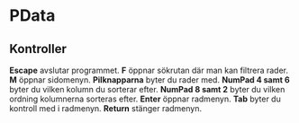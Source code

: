 # PData

## Kontroller

**Escape** avslutar programmet.
**F** öppnar sökrutan där man kan filtrera rader.
**M** öppnar sidomenyn.
**Pilknapparna** byter du rader med.
**NumPad 4 samt 6** byter du vilken kolumn du sorterar efter.
**NumPad 8 samt 2** byter du vilken ordning kolumnerna sorteras efter.
**Enter** öppnar radmenyn.
**Tab** byter du kontroll med i radmenyn.
**Return** stänger radmenyn.